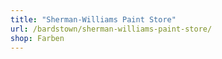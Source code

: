 ```yaml
---
title: "Sherman-Williams Paint Store"
url: /bardstown/sherman-williams-paint-store/
shop: Farben
---
```

